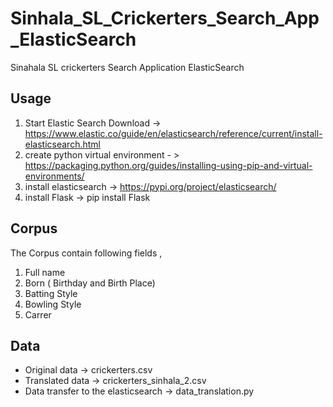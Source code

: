 # Sinhala_SL_Crickerters_Search_App_ElasticSearch
 Sinahala SL crickerters Search Application ElasticSearch
 
## Usage
1. Start Elastic Search 
   Download -> https://www.elastic.co/guide/en/elasticsearch/reference/current/install-elasticsearch.html
2. create python virtual environment - > https://packaging.python.org/guides/installing-using-pip-and-virtual-environments/
3. install elasticsearch -> https://pypi.org/project/elasticsearch/
4. install Flask -> pip install Flask

## Corpus 
The Corpus contain following fields ,
1. Full name
2. Born ( Birthday and Birth Place)
3. Batting Style
4. Bowling Style
5. Carrer

## Data 
* Original data -> crickerters.csv
* Translated data -> crickerters_sinhala_2.csv
* Data transfer to the elasticsearch -> data_translation.py


